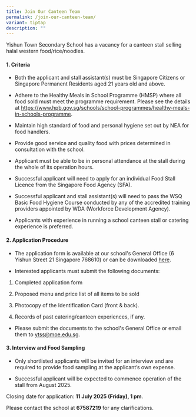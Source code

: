 ```yaml
---
title: Join Our Canteen Team
permalink: /join-our-canteen-team/
variant: tiptap
description: ""
---
```

<p>Yishun Town Secondary School has a vacancy for a canteen stall selling
halal western food/rice/noodles.</p>
<h4>1. Criteria</h4>
<ul data-tight="true" class="tight">
<li>
<p>Both the applicant and stall assistant(s) must be Singapore Citizens or
Singapore Permanent Residents aged 21 years old and above.</p>
</li>
<li>
<p>Adhere to the Healthy Meals in School Programme (HMSP) where all food
sold must meet the programme requirement. Please see the details at <a href="https://www.hpb.gov.sg/schools/school-programmes/healthy-meals-in-schools-programme" rel="noopener noreferrer nofollow" target="_blank">https://www.hpb.gov.sg/schools/school-programmes/healthy-meals-in-schools-programme</a>.</p>
</li>
<li>
<p>Maintain high standard of food and personal hygiene set out by NEA for
food handlers.</p>
</li>
<li>
<p>Provide good service and quality food with prices determined in consultation
with the school.</p>
</li>
<li>
<p>Applicant must be able to be in personal attendance at the stall during
the whole of its operation hours.</p>
</li>
<li>
<p>Successful applicant will need to apply for an individual Food Stall Licence
from the Singapore Food Agency (SFA).</p>
</li>
<li>
<p>Successful applicant and stall assistant(s) will need to pass the WSQ
Basic Food Hygiene Course conducted by any of the accredited training providers
appointed by WDA (Workforce Development Agency).</p>
</li>
<li>
<p>Applicants with experience in running a school canteen stall or catering
experience is preferred.</p>
</li>
</ul>
<h4>2. Application Procedure</h4>
<ul data-tight="true" class="tight">
<li>
<p>The application form is available at our school's General Office (6 Yishun
Street 21 Singapore 768610) or can be downloaded <a href="/files/canteen_application_form_2023.pdf" rel="noopener noreferrer nofollow" target="_blank">here</a>.</p>
</li>
<li>
<p>Interested applicants must submit the following documents:</p>
</li>
</ul>
<ol data-tight="true" class="tight">
<li>
<p>Completed application form</p>
</li>
<li>
<p>Proposed menu and price list of all items to be sold</p>
</li>
<li>
<p>Photocopy of the Identification Card (front &amp; back).</p>
</li>
<li>
<p>Records of past catering/canteen experiences, if any.</p>
</li>
</ol>
<ul data-tight="true" class="tight">
<li>
<p>Please submit the documents to the school's General Office or email them
to <a href="mailto:ytss@moe.edu.sg" rel="noopener noreferrer nofollow" target="_blank">ytss@moe.edu.sg</a>.</p>
</li>
</ul>
<h4>3. Interview and Food Sampling</h4>
<ul data-tight="true" class="tight">
<li>
<p>Only shortlisted applicants will be invited for an interview and are required
to provide food sampling at the applicant’s own expense.</p>
</li>
<li>
<p>Successful applicant will be expected to commence operation of the stall
from August 2025.</p>
</li>
</ul>
<p>Closing date for application: <strong>11 July 2025 (Friday), 1 pm</strong>.</p>
<p>Please contact the school at <strong>67587219</strong> for any clarifications.</p>
<p></p>